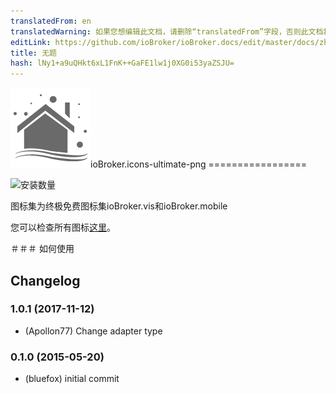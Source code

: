 ```yaml
---
translatedFrom: en
translatedWarning: 如果您想编辑此文档，请删除“translatedFrom”字段，否则此文档将再次自动翻译
editLink: https://github.com/ioBroker/ioBroker.docs/edit/master/docs/zh-cn/adapterref/iobroker.icons-ultimate-png/README.md
title: 无题
hash: lNy1+a9uQHkt6xL1FnK++GaFE1lw1j0XG0i53yaZSJU=
---
```

![商标](../../../en/adapterref/iobroker.icons-ultimate-png/admin/icons-ultimate-png.png)ioBroker.icons-ultimate-png =================

![安装数量](http://iobroker.live/badges/icons-ultimate-png-stable.svg)

图标集为终极免费图标集ioBroker.vis和ioBroker.mobile

您可以检查所有图标[这里](ICONLIST.md)。

＃＃＃ 如何使用

## Changelog
### 1.0.1 (2017-11-12)
* (Apollon77) Change adapter type

### 0.1.0 (2015-05-20)
* (bluefox) initial commit